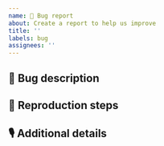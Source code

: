 ```yaml
---
name: 🐜 Bug report
about: Create a report to help us improve
title: ''
labels: bug
assignees: ''
---
```


## 🐜 Bug description

<!--A clear and concise description of what the bug is & what you expected to happen.-->
<!--"I tried to do this, and it doesn't work".-->

## 📠 Reproduction steps

<!--Steps to reproduce the behavior-->

## 🎙️ Additional details

<!--Please add context, links, reasons, screenshots, etc.-->
